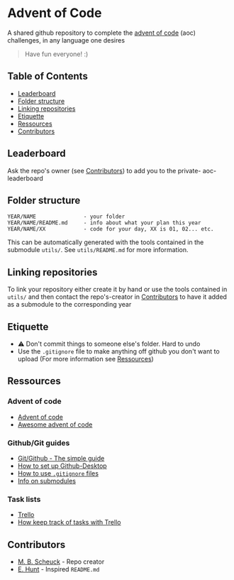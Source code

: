 # Advent of Code
A shared github repository to complete the
[advent of code](https://adventofcode.com/) (aoc) challenges, in any language one desires

> Have fun everyone! :)

## Table of Contents
* [Leaderboard](#leaderboard)
* [Folder structure](#folder-structure)
* [Linking repositories](#linking-repositories)
* [Etiquette](#etiquette)
* [Ressources](#ressources)
* [Contributors](#contributors)

## Leaderboard
Ask the repo's owner (see [Contributors](#contributors)) to add you to the private-
aoc-leaderboard

## Folder structure
```
YEAR/NAME               - your folder
YEAR/NAME/README.md     - info about what your plan this year
YEAR/NAME/XX            - code for your day, XX is 01, 02... etc.
```

This can be automatically generated with the tools contained in the submodule
`utils/`. See `utils/README.md` for more information.

## Linking repositories
To link your repository either create it by hand or use the tools contained in `utils/`
and then contact the repo's-creator in [Contributors](#contributors) to have it
added as a submodule to the corresponding year

## Etiquette
* :warning: Don't commit things to someone else's folder. Hard to undo
* Use the `.gitignore` file to make anything off github you don't want to upload
(For more information see [Ressources](#ressources))

## Ressources
### Advent of code
* [Advent of code](https://adventofcode.com/)
* [Awesome advent of code](https://github.com/Bogdanp/awesome-advent-of-code)

### Github/Git guides
* [Git/Github - The simple guide](https://rogerdudler.github.io/git-guide/)
* [How to set up Github-Desktop](https://docs.github.com/en/desktop/installing-and-configuring-github-desktop/installing-and-authenticating-to-github-desktop/setting-up-github-desktop)
* [How to use `.gitignore` files](https://git-scm.com/docs/gitignore)
* [Info on submodules](https://github.blog/2016-02-01-working-with-submodules/)

### Task lists
* [Trello](https://trello.com/)
* [How keep track of tasks with Trello](https://planyway.com/blog/how-to-use-trello-for-project-management)

## Contributors
* [M. B. Scheuck](https://github.com/MBSck) - Repo creator
* [E. Hunt](https://github.com/emilyhunt) - Inspired `README.md`
